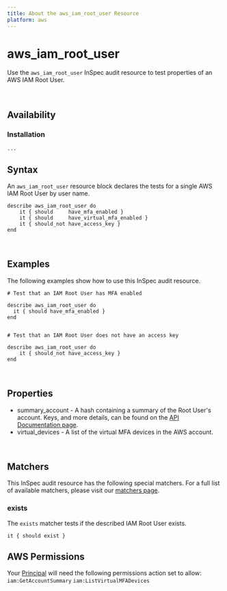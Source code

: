 ```yaml
---
title: About the aws_iam_root_user Resource
platform: aws
---
```


# aws\_iam\_root\_user

Use the `aws_iam_root_user` InSpec audit resource to test properties of an AWS IAM Root User.

<br>

## Availability

### Installation

    ...
    
## Syntax

An `aws_iam_root_user` resource block declares the tests for a single AWS IAM Root User by user name.

    describe aws_iam_root_user do
        it { should     have_mfa_enabled }
        it { should     have_virtual_mfa_enabled }
        it { should_not have_access_key }
    end

<br>

## Examples

The following examples show how to use this InSpec audit resource.

    # Test that an IAM Root User has MFA enabled

    describe aws_iam_root_user do
      it { should have_mfa_enabled }
    end


    # Test that an IAM Root User does not have an access key

    describe aws_iam_root_user do
        it { should_not have_access_key }
    end

<br>

## Properties

* summary_account - A hash containing a summary of the Root User's account. Keys, and more details, can be found on the [API Documentation page](https://docs.aws.amazon.com/IAM/latest/APIReference/API_GetAccountSummary.html).
* virtual_devices - A list of the virtual MFA devices in the AWS account.

<br>

## Matchers

This InSpec audit resource has the following special matchers. For a full list of available matchers, please visit our [matchers page](https://www.inspec.io/docs/reference/matchers/).

### exists

The `exists` matcher tests if the described IAM Root User exists.

    it { should exist }

## AWS Permissions

Your [Principal](https://docs.aws.amazon.com/IAM/latest/UserGuide/intro-structure.html#intro-structure-principal) will need the following permissions action set to allow: 
`iam:GetAccountSummary` 
`iam:ListVirtualMFADevices` 
